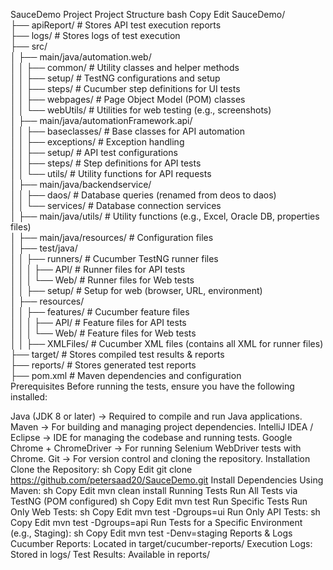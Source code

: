 SauceDemo Project
Project Structure
bash
Copy
Edit
SauceDemo/  
├── apiReport/                 # Stores API test execution reports  
├── logs/                      # Stores logs of test execution  
├── src/  
│   ├── main/java/automation.web/  
│   │   ├── common/            # Utility classes and helper methods  
│   │   ├── setup/             # TestNG configurations and setup  
│   │   ├── steps/             # Cucumber step definitions for UI tests  
│   │   ├── webpages/          # Page Object Model (POM) classes  
│   │   └── webUtils/          # Utilities for web testing (e.g., screenshots)  
│   ├── main/java/automationFramework.api/  
│   │   ├── baseclasses/       # Base classes for API automation  
│   │   ├── exceptions/        # Exception handling  
│   │   ├── setup/             # API test configurations  
│   │   ├── steps/             # Step definitions for API tests  
│   │   └── utils/             # Utility functions for API requests  
│   ├── main/java/backendservice/  
│   │   ├── daos/              # Database queries (renamed from deos to daos)  
│   │   └── services/          # Database connection services  
│   ├── main/java/utils/       # Utility functions (e.g., Excel, Oracle DB, properties files)  
│   ├── main/java/resources/   # Configuration files  
│   ├── test/java/  
│   │   ├── runners/           # Cucumber TestNG runner files  
│   │   │   ├── API/           # Runner files for API tests  
│   │   │   └── Web/           # Runner files for Web tests  
│   │   ├── setup/             # Setup for web (browser, URL, environment)  
│   ├── resources/  
│   │   ├── features/          # Cucumber feature files  
│   │   │   ├── API/           # Feature files for API tests  
│   │   │   └── Web/           # Feature files for Web tests  
│   │   ├── XMLFiles/          # Cucumber XML files (contains all XML for runner files)  
├── target/                    # Stores compiled test results & reports  
├── reports/                   # Stores generated test reports  
├── pom.xml                     # Maven dependencies and configuration  
Prerequisites
Before running the tests, ensure you have the following installed:

Java (JDK 8 or later) → Required to compile and run Java applications.
Maven → For building and managing project dependencies.
IntelliJ IDEA / Eclipse → IDE for managing the codebase and running tests.
Google Chrome + ChromeDriver → For running Selenium WebDriver tests with Chrome.
Git → For version control and cloning the repository.
Installation
Clone the Repository:
sh
Copy
Edit
git clone https://github.com/petersaad20/SauceDemo.git
Install Dependencies Using Maven:
sh
Copy
Edit
mvn clean install
Running Tests
Run All Tests via TestNG (POM configured)
sh
Copy
Edit
mvn test
Run Specific Tests
Run Only Web Tests:
sh
Copy
Edit
mvn test -Dgroups=ui
Run Only API Tests:
sh
Copy
Edit
mvn test -Dgroups=api
Run Tests for a Specific Environment (e.g., Staging):
sh
Copy
Edit
mvn test -Denv=staging
Reports & Logs
Cucumber Reports: Located in target/cucumber-reports/
Execution Logs: Stored in logs/
Test Results: Available in reports/
